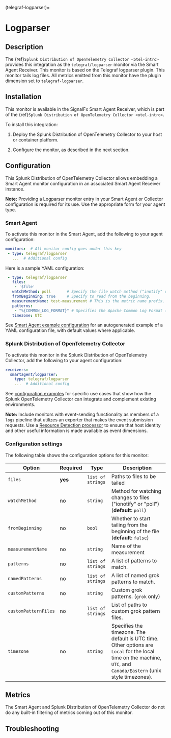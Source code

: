 (telegraf-logparser)=

# Logparser

<meta name="description" content="Documentation on the telegraf/logparser monitor">

## Description

The {ref}`Splunk Distribution of OpenTelemetry Collector <otel-intro>` provides this integration as the `telegraf/logparser` monitor via the Smart Agent Receiver. This monitor is based on the Telegraf logparser plugin. This monitor tails log files. All metrics emitted from this monitor have the plugin dimension set to `telegraf-logparser`.

##  Installation

This monitor is available in the SignalFx Smart Agent Receiver, which is part of the {ref}`Splunk Distribution of OpenTelemetry Collector <otel-intro>`.

To install this integration:

1. Deploy the Splunk Distribution of OpenTelemetry Collector to your host or container platform.

2. Configure the monitor, as described in the next section.

## Configuration  

This Splunk Distribution of OpenTelemetry Collector allows embedding a Smart Agent monitor configuration in an associated Smart Agent Receiver instance.

**Note:** Providing a Logparser monitor entry in your Smart Agent or Collector configuration is required for its use. Use the appropriate form for your agent type.

### Smart Agent

To activate this monitor in the Smart Agent, add the following to your agent configuration:

```yaml
monitors:  # All monitor config goes under this key
 - type: telegraf/logparser
   ...  # Additional config
```

Here is a sample YAML configuration:

```yaml
 - type: telegraf/logparser
   files:
    - '$file'
   watchMethod: poll       # Specify the file watch method ("inotify" or "poll").
   fromBeginning: true     # Specify to read from the beginning.
   measurementName: test-measurement # This is the metric name prefix.
   patterns:
    - "%{COMMON_LOG_FORMAT}" # Specifies the Apache Common Log Format (CLF).
   timezone: UTC
```

See <a href="https://docs.splunk.com/Observability/gdi/smart-agent/smart-agent-resources.html#configure-the-smart-agent" target="_blank">Smart Agent example configuration</a> for an autogenerated example of a YAML configuration file, with default values where applicable.

### Splunk Distribution of OpenTelemetry Collector

To activate this monitor in the Splunk Distribution of OpenTelemetry Collector, add the following to your agent configuration:

```yaml
receivers:
  smartagent/logparser:
    type: telegraf/logparser
    ...  # Additional config
```

See <a href="https://github.com/signalfx/splunk-otel-collector/tree/main/examples" target="_blank">configuration examples</a> for specific use cases that show how the Splunk OpenTelemetry Collector can integrate and complement existing environments.

**Note:** Include monitors with event-sending functionality as members of a `logs` pipeline that utilizes an exporter that makes the event submission requests. Use a <a href="https://github.com/open-telemetry/opentelemetry-collector-contrib/blob/main/processor/resourcedetectionprocessor/README.md" target="_blank">Resource Detection processor</a> to ensure that host identity and other useful information is made available as event dimensions.

### Configuration settings

The following table shows the configuration options for this monitor:

| Option | Required | Type | Description |
| --- | --- | --- | --- |
| `files` | **yes** | `list of strings` | Paths to files to be tailed |
| `watchMethod` | no | `string` | Method for watching changes to files ("ionotify" or "poll") (**default:** `poll`) |
| `fromBeginning` | no | `bool` | Whether to start tailing from the beginning of the file (**default:** `false`) |
| `measurementName` | no | `string` | Name of the measurement |
| `patterns` | no | `list of strings` | A list of patterns to match. |
| `namedPatterns` | no | `list of strings` | A list of named grok patterns to match. |
| `customPatterns` | no | `string` | Custom grok patterns. (`grok` only) |
| `customPatternFiles` | no | `list of strings` | List of paths to custom grok pattern files. |
| `timezone` | no | `string` | Specifies the timezone. The default is UTC time. Other options are `Local` for the local time on the machine, `UTC`, and `Canada/Eastern` (unix style timezones). |

## Metrics

The Smart Agent and Splunk Distribution of OpenTelemetry Collector do not do any built-in filtering of metrics coming out of this monitor.

## Troubleshooting

```{include} /_includes/troubleshooting.md
```